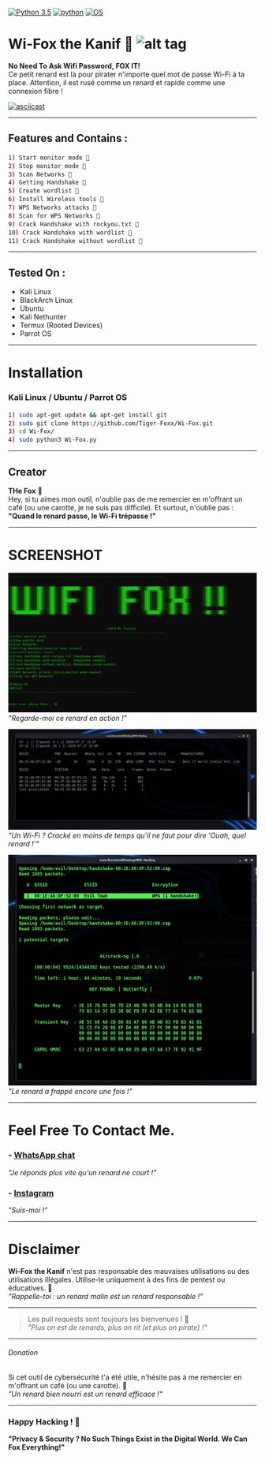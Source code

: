 

[![Python 3.5](https://img.shields.io/badge/Python-3.5-yellow.svg)](http://www.python.org/download/)
[![python](https://img.shields.io/badge/python-2.7-brightgreen.svg)](https://www.python.org/downloads/release/python-2714/)
[![OS](https://img.shields.io/badge/Tested%20On-Linux%20%7C%20Android-yellowgreen.svg)](https://termux.com/)

# Wi-Fox the Kanif 🦊 ![alt tag](http://icons.iconarchive.com/icons/icons8/ios7/48/Network-Wifi-Logo-icon.png)

**No Need To Ask Wifi Password, FOX IT!**  
Ce petit renard est là pour pirater n'importe quel mot de passe Wi-Fi à ta place. Attention, il est rusé comme un renard et rapide comme une connexion fibre !

[![asciicast](https://asciinema.org/a/362908.svg)](https://asciinema.org/a/362908)

---

## Features and Contains :

```bash 
1) Start monitor mode 🦊
2) Stop monitor mode 🦊
3) Scan Networks 🦊
4) Getting Handshake 🦊
5) Create wordlist 🦊
6) Install Wireless tools 🦊
7) WPS Networks attacks 🦊
8) Scan for WPS Networks 🦊
9) Crack Handshake with rockyou.txt 🦊
10) Crack Handshake with wordlist 🦊
11) Crack Handshake without wordlist 🦊
```

---

## Tested On :

* Kali Linux
* BlackArch Linux
* Ubuntu
* Kali Nethunter
* Termux (Rooted Devices)
* Parrot OS

---

# Installation

### Kali Linux / Ubuntu / Parrot OS

```bash
1) sudo apt-get update && apt-get install git
2) sudo git clone https://github.com/Tiger-Foxx/Wi-Fox.git
3) cd Wi-Fox/
4) sudo python3 Wi-Fox.py
```

---

## Creator

**THe Fox** 🦊  
Hey, si tu aimes mon outil, n'oublie pas de me remercier en m'offrant un café (ou une carotte, je ne suis pas difficile). Et surtout, n'oublie pas : **"Quand le renard passe, le Wi-Fi trépasse !"**

---

# SCREENSHOT

![](Snapshots/0.png)  
*"Regarde-moi ce renard en action !"*

![](Snapshots/3.png)  
*"Un Wi-Fi ? Cracké en moins de temps qu'il ne faut pour dire 'Ouah, quel renard !'"*

![](Snapshots/6.png)  
*"Le renard a frappé encore une fois !"*

---

# Feel Free To Contact Me.

### - [WhatsApp chat](https://wa.me/+237658866639)  
*"Je réponds plus vite qu'un renard ne court !"*

### - [Instagram](https://www.instagram.com/i_am_the_fox_coder/)  
*"Suis-moi !"*

---

# Disclaimer

**Wi-Fox the Kanif** n'est pas responsable des mauvaises utilisations ou des utilisations illégales. Utilise-le uniquement à des fins de pentest ou éducatives. 🦊  
*"Rappelle-toi : un renard malin est un renard responsable !"*

---

> Les pull requests sont toujours les bienvenues ! 🦊  
*"Plus on est de renards, plus on rit (et plus on pirate) !"*

---

###### Donation

Si cet outil de cybersécurité t'a été utile, n'hésite pas à me remercier en m'offrant un café (ou une carotte). 🦊  
*"Un renard bien nourri est un renard efficace !"*

---

### Happy Hacking ! 🦊  
**"Privacy & Security ? No Such Things Exist in the Digital World. We Can Fox Everything!"**

